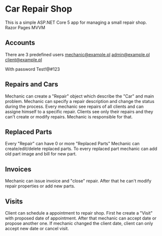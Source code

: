 ﻿# Car Repair Shop
This is a simple ASP.NET Core 5 app for managing a small repair shop.
Razor Pages MVVM

## Accounts
There are 3 predefined users
mechanic@example.pl
admin@example.pl
client@example.pl

With password Test!@#123

## Repairs and Cars
Mechanic can create a "Repair" object which describe the "Car" and main problem.
Mechanic can specify a repair description and change the status during the process.
Every mechanic see repairs of all clients and can assigne himself to a specific repair.
Clients see only their repairs and they can't create or modify repairs. Mechanic is responsible for that.

## Replaced Parts
Every "Repair" can have 0 or more "Replaced Parts"
Mechanic can create/edit/delete replaced parts.
To every replaced part mechanic can add old part image and bill for new part.

## Invoices
Mechanic can issue invoice and "close" repair.
After that he can't modify repair properties or add new parts.

## Visits
Client can schedule a appointment to repair shop.
First he create a "Visit" with proposed date of appointment.
After that mechanic can accept date or propose another one.
If mechanic changed the client date, client can only accept new date or cancel visit.
